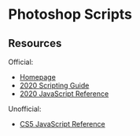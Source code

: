 Photoshop Scripts
=================

Resources
---------
Official:
* [Homepage](https://www.adobe.com/devnet/photoshop/scripting.html)
* [2020 Scripting Guide](https://www.adobe.com/content/dam/acom/en/devnet/photoshop/pdfs/photoshop-scripting-guide-2020.pdf)
* [2020 JavaScript Reference](https://www.adobe.com/content/dam/acom/en/devnet/photoshop/pdfs/photoshop-javascript-ref-2020.pdf)

Unofficial:
* [CS5 JavaScript Reference](http://jongware.mit.edu/pscs5js_html/psjscs5/inxx.html)
